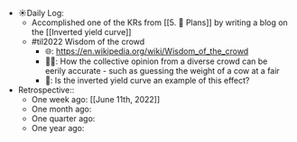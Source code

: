 - ☀️Daily Log:
    - Accomplished one of the KRs from [[5. 🍕 Plans]] by writing a blog on the [[Inverted yield curve]]
    - #til2022 Wisdom of the crowd
        - 🌐:  https://en.wikipedia.org/wiki/Wisdom_of_the_crowd
        - 💁‍♂️: How the collective opinion from a diverse crowd can be eerily accurate - such as guessing the weight of a cow at a fair
        - 🤔: Is the inverted yield curve an example of this effect?
- Retrospective::
    - One week ago: [[June 11th, 2022]]
    - One month ago:
    - One quarter ago:
    - One year ago:
